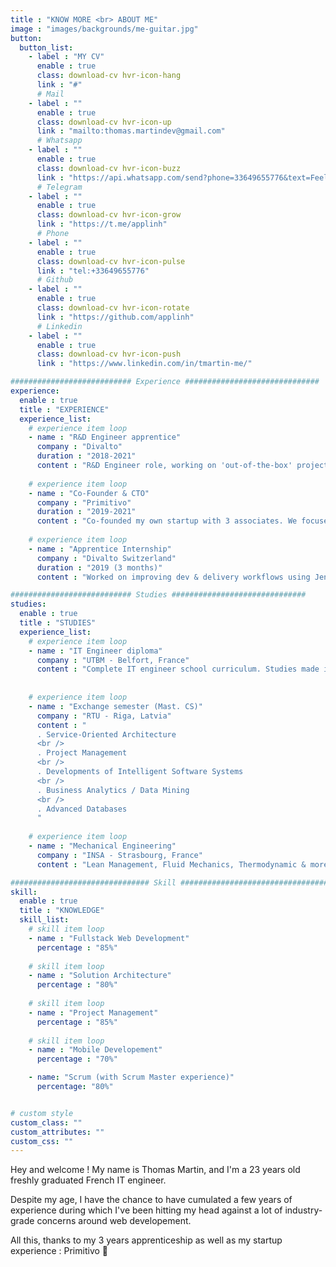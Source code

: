 ```yaml
---
title : "KNOW MORE <br> ABOUT ME"
image : "images/backgrounds/me-guitar.jpg"
button:
  button_list:
    - label : "MY CV"
      enable : true
      class: download-cv hvr-icon-hang
      link : "#"
      # Mail
    - label : ""
      enable : true
      class: download-cv hvr-icon-up
      link : "mailto:thomas.martindev@gmail.com"
      # Whatsapp
    - label : ""
      enable : true
      class: download-cv hvr-icon-buzz
      link : "https://api.whatsapp.com/send?phone=33649655776&text=Feel%20free%20to%20ask%20me%20anything%20:%27)"
      # Telegram
    - label : ""
      enable : true
      class: download-cv hvr-icon-grow
      link : "https://t.me/applinh"
      # Phone
    - label : ""
      enable : true
      class: download-cv hvr-icon-pulse
      link : "tel:+33649655776"
      # Github
    - label : ""
      enable : true
      class: download-cv hvr-icon-rotate
      link : "https://github.com/applinh"
      # Linkedin
    - label : ""
      enable : true
      class: download-cv hvr-icon-push
      link : "https://www.linkedin.com/in/tmartin-me/"

########################### Experience ##############################
experience:
  enable : true
  title : "EXPERIENCE"
  experience_list:
    # experience item loop
    - name : "R&D Engineer apprentice"
      company : "Divalto"
      duration : "2018-2021"
      content : "R&D Engineer role, working on 'out-of-the-box' projects aiming to extend the company's product (an ERP) possibilities by creating synergies with external services (Office 365, Cloud Services & more)"
      
    # experience item loop
    - name : "Co-Founder & CTO"
      company : "Primitivo"
      duration : "2019-2021"
      content : "Co-founded my own startup with 3 associates. We focused and put in production an ecosystem of 3 products, which can be summed up as a social media around bars & pubs of Strasbourg."
      
    # experience item loop
    - name : "Apprentice Internship"
      company : "Divalto Switzerland"
      duration : "2019 (3 months)"
      content : "Worked on improving dev & delivery workflows using Jenkins and SVN"

########################### Studies ##############################
studies:
  enable : true
  title : "STUDIES"
  experience_list:
    # experience item loop
    - name : "IT Engineer diploma"
      company : "UTBM - Belfort, France"
      content : "Complete IT engineer school curriculum. Studies made in apprenticeship @ Divalto."
      
      
    # experience item loop
    - name : "Exchange semester (Mast. CS)"
      company : "RTU - Riga, Latvia"
      content : "
      . Service-Oriented Architecture
      <br />
      . Project Management
      <br />
      . Developments of Intelligent Software Systems
      <br />
      . Business Analytics / Data Mining
      <br />
      . Advanced Databases
      "
      
    # experience item loop
    - name : "Mechanical Engineering"
      company : "INSA - Strasbourg, France"
      content : "Lean Management, Fluid Mechanics, Thermodynamic & more"

############################### Skill #################################
skill:
  enable : true
  title : "KNOWLEDGE"
  skill_list:
    # skill item loop
    - name : "Fullstack Web Development"
      percentage : "85%"
      
    # skill item loop
    - name : "Solution Architecture"
      percentage : "80%"
      
    # skill item loop
    - name : "Project Management"
      percentage : "85%"
      
    # skill item loop
    - name : "Mobile Developement"
      percentage : "70%"

    - name: "Scrum (with Scrum Master experience)"
      percentage: "80%"


# custom style
custom_class: "" 
custom_attributes: "" 
custom_css: ""
---
```


Hey and welcome !
My name is Thomas Martin, and I'm a 23 years old freshly graduated French IT engineer.

Despite my age, I have the chance to have cumulated a few years of experience during which I've been hitting my head against a lot of industry-grade concerns around web developement. 

All this, thanks to my 3 years apprenticeship as well as my startup experience : Primitivo 🦉
